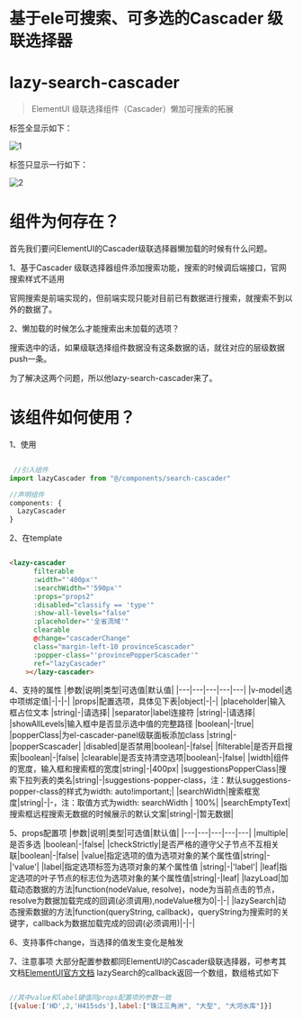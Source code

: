 
# 基于ele可搜索、可多选的Cascader 级联选择器



# lazy-search-cascader

> ElementUI 级联选择组件（Cascader）懒加可搜索的拓展 

标签全显示如下：

![1](https://gitee.com/zhengzem/graphic-bed/raw/master/img/20211102110852.png)

标签只显示一行如下：

![2](https://gitee.com/zhengzem/graphic-bed/raw/master/img/20211102110905.png)

# 组件为何存在？

首先我们要问ElementUI的Cascader级联选择器懒加载的时候有什么问题。

1、基于Cascader 级联选择器组件添加搜索功能，搜索的时候调后端接口，官网搜索样式不适用

官网搜索是前端实现的，但前端实现只能对目前已有数据进行搜索，就搜索不到以外的数据了。


2、懒加载的时候怎么才能搜索出未加载的选项？

搜索选中的话，如果级联选择组件数据没有这条数据的话，就往对应的层级数据push一条。


为了解决这两个问题，所以他lazy-search-cascader来了。

# 该组件如何使用？

1、使用

```javascript
 
 //引入组件
import lazyCascader from "@/components/search-cascader"

//声明组件
components: {
  LazyCascader
}

```

2、在template

```html

<lazy-cascader
      filterable
      :width="'400px'"
      :searchWidth="'590px'"
      :props="props2"
      :disabled="classify == 'type'"
      :show-all-levels="false"
      :placeholder="'全省流域'"
      clearable
      @change="cascaderChange"
      class="margin-left-10 provinceScascader"
      :popper-class="'provincePopperScascader'"
      ref="lazyCascader"
    ></lazy-cascader>

```

4、支持的属性
|参数|说明|类型|可选值|默认值|
|---|---|---|---|---|
|v-model|选中项绑定值|-|-|-|
|props|配置选项，具体见下表|object|-|-|
|placeholder|输入框占位文本	|string|-|请选择|
|separator|label连接符	|string|-|请选择|
|showAllLevels|输入框中是否显示选中值的完整路径	|boolean|-|true|
|popperClass|为el-cascader-panel级联面板添加class	|string|-|popperScascader|
|disabled|是否禁用|boolean|-|false|
|filterable|是否开启搜索|boolean|-|false|
|clearable|是否支持清空选项|boolean|-|false|
|width|组件的宽度，输入框和搜索框的宽度|string|-|400px|
|suggestionsPopperClass|搜索下拉列表的类名|string|-|suggestions-popper-class，注：默认suggestions-popper-class的样式为width: auto!important;|
|searchWidth|搜索框宽度|string|-|-，注：取值方式为width: searchWidth \| 100%|
|searchEmptyText|搜索框远程搜索无数据的时候展示的默认文案|string|-|暂无数据|


5、props配置项
|参数|说明|类型|可选值|默认值|
|---|---|---|---|---|
|multiple|是否多选	|boolean|-|false|
|checkStrictly|是否严格的遵守父子节点不互相关联|boolean|-|false|
|value|指定选项的值为选项对象的某个属性值|string|-|'value'|
|label|指定选项标签为选项对象的某个属性值	|string|-|'label'|
|leaf|指定选项的叶子节点的标志位为选项对象的某个属性值|string|-|leaf|
|lazyLoad|加载动态数据的方法|function(nodeValue, resolve)，node为当前点击的节点，resolve为数据加载完成的回调(必须调用),nodeValue根为0|-|-|
|lazySearch|动态搜索数据的方法|function(queryString, callback)，queryString为搜索时的关键字，callback为数据加载完成的回调(必须调用)|-|-|


6、支持事件change，当选择的值发生变化是触发

7、注意事项
大部分配置参数都同ElementUI的Cascader级联选择器，可参考其文档[ElementUI官方文档](https://element.eleme.cn/#/zh-CN/component/cascader)
lazySearch的callback返回一个数组，数组格式如下

```javascript

//其中value和label键值同props配置项的参数一致
[{value:['HD',2,'H415sds'],label:["珠江三角洲", "大型", "大河水库"]}]

```


